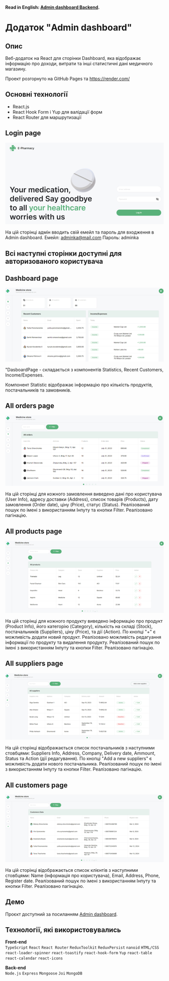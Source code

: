**Read in English: [Admin dashboard Backend](readme.md).**<br />

# Додаток "Admin dashboard"

## Опис

Веб-додаток на React для сторінки Dashboard, яка відображає інформацію про доходи, витрати та інші статистичні дані медичного магазину.

Проект розгорнуто на GitHub Pages та https://render.com/

## Основні технології

- React.js
- React Hook Form і Yup для валідації форм
- React Router для маршрутизації

## Login page

![Login page screenshot](./src/img/loginPage.png)

На цій сторінці адмін вводить свій емейл та пароль для входження в Admin dashboard.
Емейл: adminka@mail.com
Пароль: adminka

## Всі наступні сторінки доступні для авторизованого користувача

## Dashboard page

![Dashboard page screenshot](./src/img/dashboard.png)

"DasboardPage - складається з компонентів Statistics, Recent Customers, Income/Expenses.

Компонент Statistic відображає інформацію про кількість продуктів, постачальників та замовників.

## All orders page

![Orders page screenshot](./src/img/orders.png)

На цій сторінці для кожного замовлення виведено дані про користувача (User Info), адресу доставки (Address), список товарів (Products), дату замовлення (Order date), ціну (Price), статус (Status).
Реалізований пошук по імені з використанням Інпуту та кнопки Filter.
Реалізовано пагінацію.

## All products page

![Products page screenshot](./src/img/products.png)

На цій сторінці для кожного продукту виведено інформацію про продукт (Product Info), його категорію (Category), кількість на складі (Stock), постачальників (Suppliers), ціну (Price), та дії (Action).
По кнопці "+" є можливість додати новий продукт.
Реалізовано можливість редагуання інформації по продукту та видалення продукту.
Реалізований пошук по імені з використанням Інпуту та кнопки Filter.
Реалізовано пагінацію.

## All suppliers page

![Suppliers page screenshot](./src/img/suppliers.png)

На цій сторінці відображається список постачальників з наступними стовбцями: Suppliers Info, Address, Company, Delivery date, Ammount, Status та Action (дії редагування).
По кнопці "Add a new suppliers" є можливість додати нового постачальника.
Реалізований пошук по імені з використанням Інпуту та кнопки Filter.
Реалізовано пагінацію.

## All customers page

![Customers page screenshot](./src/img/customers.png)

На цій сторінці відображається список клієнтів з наступними стовбцями: Name (інформація про користувача), Email, Address, Phone, Register date.
Реалізований пошук по імені з використанням Інпуту та кнопки Filter.
Реалізовано пагінацію.

## Демо

Проєкт доступний за посиланням [Admin dashboard](https://katerynabachkalo.github.io/admin-dashboard).

## Технології, які використовувались

**Front-end**<br />
`TypeScript` `React` `React Router` `ReduxToolkit` `ReduxPersist` `nanoid` `HTML/CSS` `react-loader-spinner` `react-toastify` `react-hook-form` `Yup` `react-table` `react-calendar` `react-icons`

**Back-end**<br />
`Node.js` `Express` `Mongoose` `Joi` `MongoDB`
